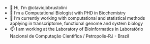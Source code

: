 - 👋 Hi, I’m @otaviojbbrustolini
- 👀 I’m a Computational Biologist with PHD in Biochemistry 
- 🌱 I’m currently working with computational and statistical methods applying in transcriptome, functional genome and system biology
- 📫 I am working at the Laboratory of Bioinformatics in Laboratório Nacional de Computação Cientifica / Petropolis-RJ - Brazil

<!---
otaviojbbrustolini/otaviojbbrustolini is a ✨ special ✨ repository because its `README.md` (this file) appears on your GitHub profile.
You can click the Preview link to take a look at your changes.
--->
